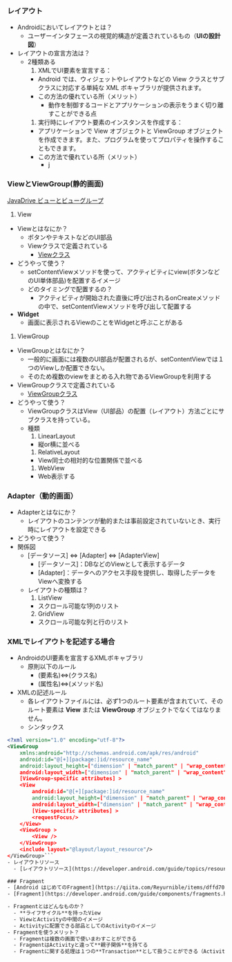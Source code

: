 ### レイアウト
- Androidにおいてレイアウトとは？
  - ユーザーインタフェースの視覚的構造が定義されているもの（**UIの設計図**）
- レイアウトの宣言方法は？
  - 2種類ある
    1. XMLでUI要素を宣言する：
      - Android では、ウィジェットやレイアウトなどの View クラスとサブクラスに対応する単純な XML ボキャブラリが提供されます。
      - この方法の優れている所（メリット）
        - 動作を制御するコードとアプリケーションの表示をうまく切り離すことができる点
    1. 実行時にレイアウト要素のインスタンスを作成する：
      - アプリケーションで View オブジェクトと ViewGroup オブジェクトを作成できます。また、プログラムを使ってプロパティを操作することもできます。
      - この方法で優れている所（メリット）
        - j

### ViewとViewGroup(静的画面)
[JavaDrive ビューとビューグループ](https://www.javadrive.jp/android/activity/index4.html)

1. View
  - Viewとはなにか？
    - ボタンやテキストなどのUI部品
    - Viewクラスで定義されている
      - [Viewクラス](https://developer.android.com/reference/android/view/View.html)
  - どうやって使う？
    - setContentViewメソッドを使って、アクティビティにview(ボタンなどのUI単体部品)を配置するイメージ
    - どのタイミングで配置するの？
      - アクティビティが開始された直後に呼び出されるonCreateメソッドの中で、setContentViewメソッドを呼び出して配置する
  - **Widget**
    - 画面に表示されるViewのことをWidgetと呼ぶことがある
1. ViewGroup
  - ViewGroupとはなにか？
    - 一般的に画面には複数のUI部品が配置されるが、setContentViewでは１つのViewしか配置できない。
    - そのため複数のviewをまとめる入れ物であるViewGroupを利用する
  - ViewGroupクラスで定義されている
    - [ViewGroupクラス](https://developer.android.com/reference/android/widget/LinearLayout.html)
  - どうやって使う？
    - ViewGroupクラスはView（UI部品）の配置（レイアウト）方法ごとにサブクラスを持っている。
    - 種類
      1. LinearLayout
        - 縦or横に並べる
      1. RelativeLayout
        - View同士の相対的な位置関係で並べる
      1. WebView
        - Web表示する

### Adapter（動的画面）
- Adapterとはなにか？
  - レイアウトのコンテンツが動的または事前設定されていないとき、実行時にレイアウトを設定できる
- どうやって使う？
- 関係図
  - [データソース] ⇔ [Adapter] ⇔ [AdapterView]
    - [データソース]：DBなどのViewとして表示するデータ
    - [Adapter]：データへのアクセス手段を提供し、取得したデータをViewへ変換する
  - レイアウトの種類は？
    1. ListView
      - スクロール可能な1列のリスト
    2. GridView
      - スクロール可能な列と行のリスト


### XMLでレイアウトを記述する場合
- AndroidのUI要素を宣言するXMLボキャブラリ
  - 原則以下のルール
    - (要素名)⇔(クラス名)
    - (属性名)⇔(メソッド名)
- XMLの記述ルール
  - 各レイアウトファイルには、必ず1つのルート要素が含まれていて、そのルート要素は **View** または **ViewGroup** オブジェクトでなくてはなりません。
  - シンタックス
```xml
<?xml version="1.0" encoding="utf-8"?>
<ViewGroup
    xmlns:android="http://schemas.android.com/apk/res/android"
    android:id="@[+][package:]id/resource_name"
    android:layout_height=["dimension" | "match_parent" | "wrap_content"]
    android:layout_width=["dimension" | "match_parent" | "wrap_content"]
    [ViewGroup-specific attributes] >
    <View
        android:id="@[+][package:]id/resource_name"
        android:layout_height=["dimension" | "match_parent" | "wrap_content"]
        android:layout_width=["dimension" | "match_parent" | "wrap_content"]
        [View-specific attributes] >
        <requestFocus/>
    </View>
    <ViewGroup >
        <View />
    </ViewGroup>
    <include layout="@layout/layout_resource"/>
</ViewGroup>```
- レイアウトリソース
  - [レイアウトリソース](https://developer.android.com/guide/topics/resources/layout-resource.html)

### Fragment
- [Android はじめてのFragment](https://qiita.com/Reyurnible/items/dffd70144da213e1208b)
- [Fragment](https://developer.android.com/guide/components/fragments.html)

- Fragmentとはどんなものか？
  - **ライフサイクル**を持ったView
  - ViewとActivityの中間のイメージ
  - Activityに配置できる部品としてのActivityのイメージ
- Fragmentを使うメリット？
  - Fragmentは複数の画面で使いまわすことができる
  - FragmentはActivityと違って**親子関係**を持てる
  - Fragmentに関する処理は１つの**Transaction**として扱うことができる（Activityのバックスタックが利用される）

